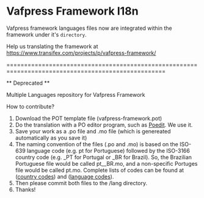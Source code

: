 # Vafpress Framework I18n

Vafpress framework languages files now are integrated within the framework under it's `directory`.

Help us translating the framework at https://www.transifex.com/projects/p/vafpress-framework/


===================================================================================================

** Deprecated **

Multiple Languages repository for Vafpress Framework

How to contribute?

1. Download the POT template file (vafpress-framework.pot)
2. Do the translation with a PO editor program, such as [Poedit](http://www.poedit.net/download.php). We use it.
3. Save your work as a .po file and .mo file (which is genereated automatically as you save it)
4. The naming convention of the files (.po and .mo) is based on the ISO-639 language code (e.g. pt for Portuguese) followed by the ISO-3166 country code (e.g. _PT for Portugal or _BR for Brazil). So, the Brazilian Portuguese file would be called pt__BR.mo, and a non-specific Portuges file would be called pt.mo. Complete lists of codes can be found at ([country codes](http://www.gnu.org/software/gettext/manual/html_chapter/gettext_16.html#Country-Codes)) and ([language codes](http://www.gnu.org/software/gettext/manual/html_chapter/gettext_16.html#Language-Codes)).
5. Then please commit both files to the /lang directory.
6. Thanks!